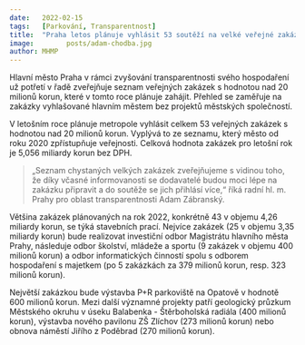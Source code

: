 ```yaml
---
date:   2022-02-15
tags:   [Parkování, Transparentnost]
title:  "Praha letos plánuje vyhlásit 53 soutěží na velké veřejné zakázky. Většina peněz bude směřovat na stavební akce"
image: 	      posts/adam-chodba.jpg
author: MHMP
---
```

 
Hlavní město Praha v rámci zvyšování transparentnosti svého hospodaření už potřetí v řadě zveřejňuje seznam veřejných zakázek s hodnotou nad 20 milionů korun, které v tomto roce plánuje zahájit. Přehled se zaměřuje na zakázky vyhlašované hlavním městem bez projektů městských společností.

V letošním roce plánuje metropole vyhlásit celkem 53 veřejných zakázek s hodnotou nad 20 milionů korun. Vyplývá to ze seznamu, který město od roku 2020 zpřístupňuje veřejnosti. Celková hodnota zakázek pro letošní rok je 5,056 miliardy korun bez DPH. 

> „Seznam chystaných velkých zakázek zveřejňujeme s vidinou toho, že díky včasné informovanosti se dodavatelé budou moci lépe na zakázku připravit a do soutěže se jich přihlásí více,“ říká radní hl. m. Prahy pro oblast transparentnosti Adam Zábranský.

Většina zakázek plánovaných na rok 2022, konkrétně 43 v objemu 4,26 miliardy korun, se týká stavebních prací. Nejvíce zakázek (25 v objemu 3,35 miliardy korun) bude realizovat investiční odbor Magistrátu hlavního města Prahy, následuje odbor školství, mládeže a sportu (9 zakázek v objemu 400 milionů korun) a odbor informatických činností spolu s odborem hospodaření s majetkem (po 5 zakázkách za 379 milionů korun, resp. 323 milionů korun).

Největší zakázkou bude výstavba P+R parkoviště na Opatově v hodnotě 600 milionů korun. Mezi další významné projekty patří geologický průzkum Městského okruhu v úseku Balabenka - Štěrboholská radiála (400 milionů korun), výstavba nového pavilonu ZŠ Zlíchov (273 milionů korun) nebo obnova náměstí Jiřího z Poděbrad (270 milionů korun).
